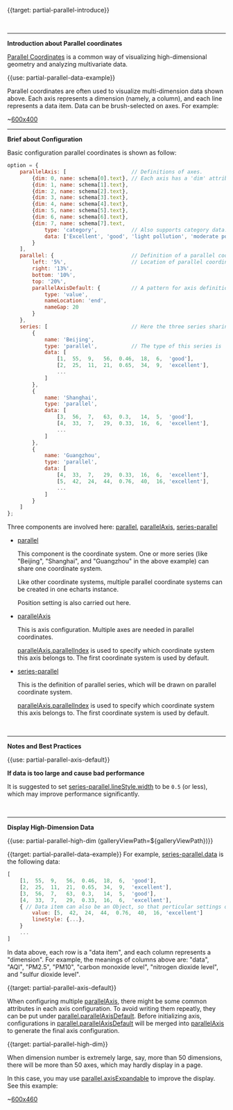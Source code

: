 {{target: partial-parallel-introduce}}

<br>

---

**Introduction about Parallel coordinates**

[Parallel Coordinates](https://en.wikipedia.org/wiki/Parallel_coordinates) is a common way of visualizing high-dimensional geometry and analyzing multivariate data.

{{use: partial-parallel-data-example}}

Parallel coordinates are often used to visualize multi-dimension data shown above. Each axis represents a dimension (namely, a column), and each line represents a data item. Data can be brush-selected on axes. For example:

~[600x400](${galleryViewPath}doc-example/parallel-all&edit=1&reset=1)

---

**Brief about Configuration**

Basic configuration parallel coordinates is shown as follow:

```javascript
option = {
    parallelAxis: [                     // Definitions of axes.
        {dim: 0, name: schema[0].text}, // Each axis has a 'dim' attribute, representing dimension index in data.
        {dim: 1, name: schema[1].text},
        {dim: 2, name: schema[2].text},
        {dim: 3, name: schema[3].text},
        {dim: 4, name: schema[4].text},
        {dim: 5, name: schema[5].text},
        {dim: 6, name: schema[6].text},
        {dim: 7, name: schema[7].text,
            type: 'category',           // Also supports category data.
            data: ['Excellent', 'good', 'light pollution', 'moderate pollution', 'heavy pollution', 'severe pollution']
        }
    ],
    parallel: {                         // Definition of a parallel coordinate system.
        left: '5%',                     // Location of parallel coordinate system.
        right: '13%',
        bottom: '10%',
        top: '20%',
        parallelAxisDefault: {          // A pattern for axis definition, which can avoid repeating in `parallelAxis`.
            type: 'value',
            nameLocation: 'end',
            nameGap: 20
        }
    },
    series: [                           // Here the three series sharing the same parallel coordinate system.
        {
            name: 'Beijing',
            type: 'parallel',           // The type of this series is 'parallel'
            data: [
                [1,  55,  9,   56,  0.46,  18,  6,  'good'],
                [2,  25,  11,  21,  0.65,  34,  9,  'excellent'],
                ...
            ]
        },
        {
            name: 'Shanghai',
            type: 'parallel',
            data: [
                [3,  56,  7,   63,  0.3,   14,  5,  'good'],
                [4,  33,  7,   29,  0.33,  16,  6,  'excellent'],
                ...
            ]
        },
        {
            name: 'Guangzhou',
            type: 'parallel',
            data: [
                [4,  33,  7,   29,  0.33,  16,  6,  'excellent'],
                [5,  42,  24,  44,  0.76,  40,  16, 'excellent'],
                ...
            ]
        }
    ]
};
```

Three components are involved here: [parallel](~parallel), [parallelAxis](~parallelAxis), [series-parallel](~series-parallel)

+ [parallel](~parallel)

    This component is the coordinate system. One or more series (like "Beijing", "Shanghai", and "Guangzhou" in the above example) can share one coordinate system.

    Like other coordinate systems, multiple parallel coordinate systems can be created in one echarts instance.

    Position setting is also carried out here.

+ [parallelAxis](~parallelAxis)

    This is axis configuration. Multiple axes are needed in parallel coordinates.

    [parallelAxis.parallelIndex](~parallelAxis.parallelIndex) is used to specify which coordinate system this axis belongs to. The first coordinate system is used by default.

+ [series-parallel](~series-parallel)

    This is the definition of parallel series, which will be drawn on parallel coordinate system.

    [parallelAxis.parallelIndex](~parallelAxis.parallelIndex) is used to specify which coordinate system this axis belongs to. The first coordinate system is used by default.

<br>

---

**Notes and Best Practices**

{{use: partial-parallel-axis-default}}

**If data is too large and cause bad performance**

It is suggested to set [series-parallel.lineStyle.width](~series-parallel.lineStyle.width) to be `0.5` (or less), which may improve performance significantly.

<br>

---

**Display High-Dimension Data**

{{use: partial-parallel-high-dim (galleryViewPath=${galleryViewPath})}}


{{target: partial-parallel-data-example}}
For example, [series-parallel.data](~series-parallel.data) is the following data:

```javascript
[
    [1,  55,  9,   56,  0.46,  18,  6,  'good'],
    [2,  25,  11,  21,  0.65,  34,  9,  'excellent'],
    [3,  56,  7,   63,  0.3,   14,  5,  'good'],
    [4,  33,  7,   29,  0.33,  16,  6,  'excellent'],
    { // Data item can also be an Object, so that perticular settings of its line can be set here.
        value: [5,  42,  24,  44,  0.76,  40,  16, 'excellent']
        lineStyle: {...},
    }
    ...
]
```
In data above, each row is a "data item", and each column represents a "dimension". For example, the meanings of columns above are: "data", "AQI", "PM2.5", "PM10", "carbon monoxide level", "nitrogen dioxide level", and "sulfur dioxide level".




{{target: partial-parallel-axis-default}}

When configuring multiple [parallelAxis](~parallelAxis), there might be some common attributes in each axis configuration. To avoid writing them repeatly, they can be put under [parallel.parallelAxisDefault](~parallel.parallelAxisDefault). Before initializing axis, configurations in [parallel.parallelAxisDefault](~parallel.parallelAxisDefault) will be merged into [parallelAxis](~parallelAxis) to generate the final axis configuration.



{{target: partial-parallel-high-dim}}

When dimension number is extremely large, say, more than 50 dimensions, there will be more than 50 axes, which may hardly display in a page.

In this case, you may use [parallel.axisExpandable](~parallel.axisExpandable) to improve the display. See this example:

~[600x460](${galleryViewPath}map-parallel-prices&edit=1&reset=1)
